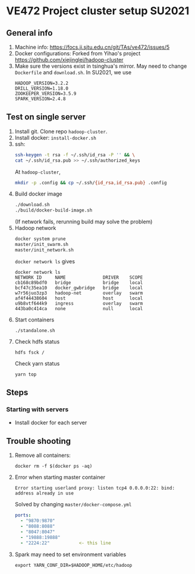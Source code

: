 # VE472 Project cluster setup SU2021
## General info
1. Machine info: https://focs.ji.sjtu.edu.cn/git/TAs/ve472/issues/5
2. Docker configurations: Forked from Yihao's project https://github.com/xiejinglei/hadoop-cluster
3. Make sure the versions exist in tsinghua's mirror. May need to change `Dockerfile` and `download.sh`. In SU2021, we use 
    ```
    HADOOP_VERSION=3.2.2
    DRILL_VERSION=1.18.0
    ZOOKEEPER_VERSION=3.5.9
    SPARK_VERSION=2.4.8
    ```

## Test on single server
1. Install git. Clone repo `hadoop-cluster`.
2. Install docker: `install-docker.sh`
3. ssh: 
    ```bash
    ssh-keygen -t rsa -f ~/.ssh/id_rsa -P '' && \
    cat ~/.ssh/id_rsa.pub >> ~/.ssh/authorized_keys
    ```
    At `hadoop-cluster`,
    ```bash
    mkdir -p .config && cp ~/.ssh/{id_rsa,id_rsa.pub} .config
    ```
4. Build docker image
    ```bash
    ./download.sh
    ./build/docker-build-image.sh
    ```
    (If network fails, rerunning build may solve the problem)
5. Hadoop network
    ```bash
    docker system prune
    master/init_swarm.sh
    master/init_network.sh
    ```
    `docker network ls` gives
    ```
    docker network ls
    NETWORK ID     NAME              DRIVER    SCOPE
    cb168c89bdf0   bridge            bridge    local
    bcf47c35ea10   docker_gwbridge   bridge    local
    w7r56juo3zp3   hadoop-net        overlay   swarm
    af4f44438604   host              host      local
    u9b8vtf644k9   ingress           overlay   swarm
    443ba0c414ca   none              null      local
    ```
6. Start containers
    ```
    ./standalone.sh
    ```
7. Check hdfs status
    ```
    hdfs fsck /   
    ```
    Check yarn status
    ```
    yarn top   
    ```



## Steps
### Starting with servers
- Install docker for each server




## Trouble shooting
1. Remove all containers: 
   ```
   docker rm -f $(docker ps -aq)
   ```

2. Error when starting master container
   ```
   Error starting userland proxy: listen tcp4 0.0.0.0:22: bind: address already in use
   ```
   Solved by changing `master/docker-compose.yml`
    ```yml
    ports:
      - "9870:9870"
      - "8088:8088"
      - "8047:8047"
      - "19888:19888"
      - "2224:22"           <- this line
    ```
3. Spark may need to set environment variables
    ```
    export YARN_CONF_DIR=$HADOOP_HOME/etc/hadoop
    ```
